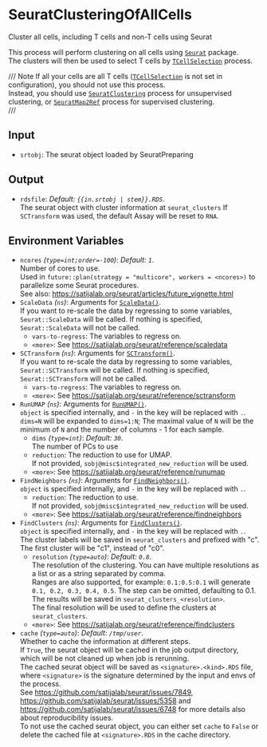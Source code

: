 # SeuratClusteringOfAllCells

Cluster all cells, including T cells and non-T cells using Seurat

This process will perform clustering on all cells using
[`Seurat`](https://satijalab.org/seurat/) package.<br />
The clusters will then be used to select T cells by
[`TCellSelection`](TCellSelection.md) process.<br />



/// Note
If all your cells are all T cells ([`TCellSelection`](TCellSelection.md) is
not set in configuration), you should not use this process.<br />
Instead, you should use [`SeuratClustering`](./SeuratClustering.md) process
for unsupervised clustering, or [`SeuratMap2Ref`](./SeuratMap2Ref.md) process
for supervised clustering.<br />
///

## Input

- `srtobj`:
    The seurat object loaded by SeuratPreparing

## Output

- `rdsfile`: *Default: `{{in.srtobj | stem}}.RDS`*. <br />
    The seurat object with cluster information at `seurat_clusters`
    If `SCTransform` was used, the default Assay will be reset to `RNA`.<br />

## Environment Variables

- `ncores` *(`type=int;order=-100`)*: *Default: `1`*. <br />
    Number of cores to use.<br />
    Used in `future::plan(strategy = "multicore", workers = <ncores>)`
    to parallelize some Seurat procedures.<br />
    See also: <https://satijalab.org/seurat/articles/future_vignette.html>
- `ScaleData` *(`ns`)*:
    Arguments for [`ScaleData()`](https://satijalab.org/seurat/reference/scaledata).<br />
    If you want to re-scale the data by regressing to some variables, `Seurat::ScaleData`
    will be called. If nothing is specified, `Seurat::ScaleData` will not be called.<br />
    - `vars-to-regress`:
        The variables to regress on.<br />
    - `<more>`:
        See <https://satijalab.org/seurat/reference/scaledata>
- `SCTransform` *(`ns`)*:
    Arguments for [`SCTransform()`](https://satijalab.org/seurat/reference/sctransform).<br />
    If you want to re-scale the data by regressing to some variables, `Seurat::SCTransform`
    will be called. If nothing is specified, `Seurat::SCTransform` will not be called.<br />
    - `vars-to-regress`:
        The variables to regress on.<br />
    - `<more>`:
        See <https://satijalab.org/seurat/reference/sctransform>
- `RunUMAP` *(`ns`)*:
    Arguments for [`RunUMAP()`](https://satijalab.org/seurat/reference/runumap).<br />
    `object` is specified internally, and `-` in the key will be replaced with `.`.<br />
    `dims=N` will be expanded to `dims=1:N`; The maximal value of `N` will be the minimum of `N` and the number of columns - 1 for each sample.<br />
    - `dims` *(`type=int`)*: *Default: `30`*. <br />
        The number of PCs to use
    - `reduction`:
        The reduction to use for UMAP.<br />
        If not provided, `sobj@misc$integrated_new_reduction` will be used.<br />
    - `<more>`:
        See <https://satijalab.org/seurat/reference/runumap>
- `FindNeighbors` *(`ns`)*:
    Arguments for [`FindNeighbors()`](https://satijalab.org/seurat/reference/findneighbors).<br />
    `object` is specified internally, and `-` in the key will be replaced with `.`.<br />
    - `reduction`:
        The reduction to use.<br />
        If not provided, `sobj@misc$integrated_new_reduction` will be used.<br />
    - `<more>`:
        See <https://satijalab.org/seurat/reference/findneighbors>
- `FindClusters` *(`ns`)*:
    Arguments for [`FindClusters()`](https://satijalab.org/seurat/reference/findclusters).<br />
    `object` is specified internally, and `-` in the key will be replaced with `.`.<br />
    The cluster labels will be saved in `seurat_clusters` and prefixed with "c".<br />
    The first cluster will be "c1", instead of "c0".<br />
    - `resolution` *(`type=auto`)*: *Default: `0.8`*. <br />
        The resolution of the clustering. You can have multiple resolutions as a list or as a string separated by comma.<br />
        Ranges are also supported, for example: `0.1:0.5:0.1` will generate `0.1, 0.2, 0.3, 0.4, 0.5`. The step can be omitted, defaulting to 0.1.<br />
        The results will be saved in `seurat_clusters_<resolution>`.<br />
        The final resolution will be used to define the clusters at `seurat_clusters`.<br />
    - `<more>`:
        See <https://satijalab.org/seurat/reference/findclusters>
- `cache` *(`type=auto`)*: *Default: `/tmp/user`*. <br />
    Whether to cache the information at different steps.<br />
    If `True`, the seurat object will be cached in the job output directory, which will be not cleaned up when job is rerunning.<br />
    The cached seurat object will be saved as `<signature>.<kind>.RDS` file, where `<signature>` is the signature determined by
    the input and envs of the process.<br />
    See <https://github.com/satijalab/seurat/issues/7849>, <https://github.com/satijalab/seurat/issues/5358> and
    <https://github.com/satijalab/seurat/issues/6748> for more details also about reproducibility issues.<br />
    To not use the cached seurat object, you can either set `cache` to `False` or delete the cached file at
    `<signature>.RDS` in the cache directory.<br />

